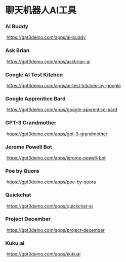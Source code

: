 # 聊天机器人AI工具

### AI Buddy

﻿ https://gpt3demo.com/apps/ai-buddy 

### Ask Brian

﻿ https://gpt3demo.com/apps/askbrian-ai 

### Google AI Test Kitchen

﻿ https://gpt3demo.com/apps/ai-test-kitchen-by-google 

### Google Apprentice Bard

﻿ https://gpt3demo.com/apps/google-apprentice-bard 

### GPT-3 Grandmother

﻿ https://gpt3demo.com/apps/gpt-3-grandmother 

### Jerome Powell Bot

﻿ https://gpt3demo.com/apps/jerome-powell-bot 

### Poe by Quora

﻿ https://gpt3demo.com/apps/poe-by-quora 

### Quickchat

﻿ https://gpt3demo.com/apps/quickchat-ai 

### Project December

﻿ https://gpt3demo.com/apps/project-december 

### Kuku.ai

﻿ https://gpt3demo.com/apps/kukuai